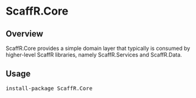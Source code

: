 ScaffR.Core
======

Overview
-----
ScaffR.Core provides a simple domain layer that typically is consumed by higher-level ScaffR libraries, 
namely ScaffR.Services and ScaffR.Data.

Usage
-----
<pre>install-package ScaffR.Core</pre>